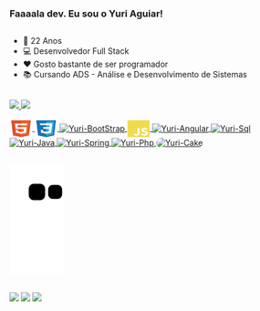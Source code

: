 ### Faaaala dev. Eu sou o Yuri Aguiar!

##

<div>
  <ul>
    <li>🎈 22 Anos</li>
    <li>💻 Desenvolvedor Full Stack</li>
    <li>❤ Gosto bastante de ser programador</li>
    <li>📚 Cursando ADS - Análise e Desenvolvimento de Sistemas</li>
  </ul>
</div>

##

<div>
  <a href="https://github.com/yuriaguiar-86">
  <img height="180em" src="https://github-readme-stats.vercel.app/api?username=yuriaguiar-86&show_icons=true&theme=merko&include_all_commits=true&count_private=true"/>
  <img height="180em" src="https://github-readme-stats.vercel.app/api/top-langs/?username=yuriaguiar-86&layout=compact&langs_count=7&theme=merko"/>
</div>
  
<div style="display: inline_block"><br>
  <img align="center" alt="Yuri-HTML" height="30" width="40" src="https://raw.githubusercontent.com/devicons/devicon/master/icons/html5/html5-original.svg">
  <img align="center" alt="Yuri-CSS" height="30" width="40" src="https://raw.githubusercontent.com/devicons/devicon/master/icons/css3/css3-original.svg">
  <img align="center" alt="Yuri-BootStrap" height="30" width="40" src="https://cdn.jsdelivr.net/gh/devicons/devicon/icons/bootstrap/bootstrap-plain.svg">
  <img align="center" alt="Yuri-Js" height="30" width="40" src="https://raw.githubusercontent.com/devicons/devicon/master/icons/javascript/javascript-plain.svg">
  <img align="center" alt="Yuri-Angular" height="30" width="40" src="https://cdn.jsdelivr.net/gh/devicons/devicon/icons/angularjs/angularjs-plain.svg">
  <img align="center" alt="Yuri-Sql" height="30" width="40" src="https://cdn.jsdelivr.net/gh/devicons/devicon/icons/mysql/mysql-original.svg">
  <img align="center" alt="Yuri-Java" height="30" width="40" src="https://cdn.jsdelivr.net/gh/devicons/devicon/icons/java/java-original.svg">
  <img align="center" alt="Yuri-Spring" height="30" width="40" src="https://cdn.jsdelivr.net/gh/devicons/devicon/icons/spring/spring-original.svg">
  <img align="center" alt="Yuri-Php" height="30" width="40" src="https://cdn.jsdelivr.net/gh/devicons/devicon/icons/php/php-original.svg">
  <img align="center" alt="Yuri-Cake" height="30" style="border-radius:50px;" src="https://cdn.jsdelivr.net/gh/devicons/devicon/icons/cakephp/cakephp-original.svg">
</div>
  
##

![Snake animation](https://github.com/yuriaguiar-86/yuriaguiar-86/blob/output/github-contribution-grid-snake.svg)
  
##
  
<div>
  <a href="https://instagram.com/yuri_aguiar59" target="_blank"><img src="https://img.shields.io/badge/Instagram-E4405F?style=for-the-badge&logo=instagram&logoColor=white" target="_blank"></a>
  <a href = "mailto:yuriaguiar.nascimentof@gmail.com"><img src="https://img.shields.io/badge/Gmail-D14836?style=for-the-badge&logo=gmail&logoColor=white" target="_blank"></a>
  <a href="www.linkedin.com/in/yuri-fernandes-14a1331a5/" target="_blank"><img src="https://img.shields.io/badge/LinkedIn-0077B5?style=for-the-badge&logo=linkedin&logoColor=white" target="_blank"></a>
</div>
